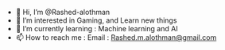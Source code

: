 - 👋 Hi, I’m @Rashed-alothman
- 👀 I’m interested in Gaming, and Learn new things 
- 🌱 I’m currently learning : Machine learning and AI  
- 📫 How to reach me : Email : Rashed.m.alothman@gmail.com
